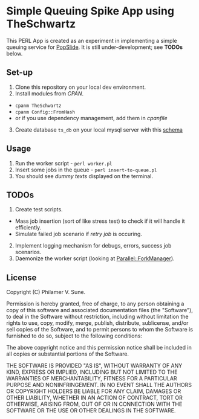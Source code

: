 # Simple Queuing Spike App using TheSchwartz
This PERL App is created as an experiment in implementing a simple queuing service for [PopSlide](http://www.popslide.me/). It is still under-development; see **TODOs** below.

## Set-up ##
1. Clone this repository on your local dev environment.
2. Install modules from *CPAN*.
  * `cpanm TheSchwartz`
  * `cpanm Config::FromHash`
  * or if you use dependency management, add them in *cpanfile*
3. Create database `ts_db` on your local mysql server with this [schema](https://metacpan.org/source/JFEARN/TheSchwartz-1.12/doc/schema.sql)

## Usage ##
1. Run the worker script - `perl worker.pl`
2. Insert some jobs in the queue - `perl insert-to-queue.pl`
3. You should see *dummy texts* displayed on the terminal.

## TODOs ##
1. Create test scripts.
  * Mass job insertion (sort of like stress test) to check if it will handle it efficiently.
  * Simulate failed job scenario if *retry job* is occuring.
2. Implement logging mechanism for debugs, errors, success job scenarios.
3. Daemonize the worker script (looking at [Parallel::ForkManager](https://metacpan.org/pod/Parallel::ForkManager)).

## License ##
Copyright (C) Philamer V. Sune.

Permission is hereby granted, free of charge, to any person obtaining a copy of this software and associated documentation files (the "Software"), to deal in the Software without restriction, including without limitation the rights to use, copy, modify, merge, publish, distribute, sublicense, and/or sell copies of the Software, and to permit persons to whom the Software is furnished to do so, subject to the following conditions:

The above copyright notice and this permission notice shall be included in all copies or substantial portions of the Software.

THE SOFTWARE IS PROVIDED "AS IS", WITHOUT WARRANTY OF ANY KIND, EXPRESS OR IMPLIED, INCLUDING BUT NOT LIMITED TO THE WARRANTIES OF MERCHANTABILITY, FITNESS FOR A PARTICULAR PURPOSE AND NONINFRINGEMENT. IN NO EVENT SHALL THE AUTHORS OR COPYRIGHT HOLDERS BE LIABLE FOR ANY CLAIM, DAMAGES OR OTHER LIABILITY, WHETHER IN AN ACTION OF CONTRACT, TORT OR OTHERWISE, ARISING FROM, OUT OF OR IN CONNECTION WITH THE SOFTWARE OR THE USE OR OTHER DEALINGS IN THE SOFTWARE.

